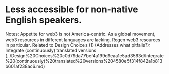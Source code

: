 # Less accessible for non-native English speakers.

Notes: Appetite for web3 is not America-centric. As a global movement, web3 resources in different languages are lacking. Regen web3 resources in particular. 
Related to Design Choices (1) (Addresses what pitfalls?): Integrate (continuously) translated versions (../Design%20Choices%20c0d79da77bef4a199d9eaa1e5ad3563d/Integrate%20(continuously)%20translated%20versions%204580e5f314f842a1b813b601af238ac6.md)